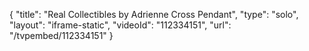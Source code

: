 {
    "title": "Real Collectibles by Adrienne  Cross Pendant",
    "type": "solo",
    "layout": "iframe-static",
    "videoId": "112334151",
    "url": "\/tvpembed\/112334151"
}